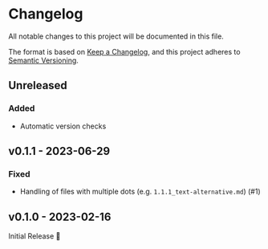 # Changelog

All notable changes to this project will be documented in this file.

The format is based on [Keep a Changelog](https://keepachangelog.com/en/1.0.0/),
and this project adheres to [Semantic Versioning](https://semver.org/spec/v2.0.0.html).

## Unreleased

### Added

- Automatic version checks

## v0.1.1 - 2023-06-29

### Fixed

- Handling of files with multiple dots (e.g. `1.1.1_text-alternative.md`) (#1)

## v0.1.0 - 2023-02-16

Initial Release 🎉
